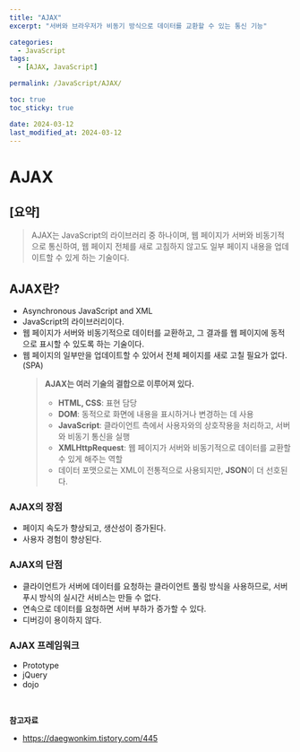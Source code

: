 ```yaml
---
title: "AJAX"
excerpt: "서버와 브라우저가 비동기 방식으로 데이터를 교환할 수 있는 통신 기능"

categories:
  - JavaScript
tags:
  - [AJAX, JavaScript]

permalink: /JavaScript/AJAX/

toc: true
toc_sticky: true

date: 2024-03-12
last_modified_at: 2024-03-12
---
```


# AJAX

## [요약]

> AJAX는 JavaScript의 라이브러리 중 하나이며, 웹 페이지가 서버와 비동기적으로 통신하여, 웹 페이지 전체를 새로 고침하지 않고도 일부 페이지 내용을 업데이트할 수 있게 하는 기술이다.

## AJAX란?

- Asynchronous JavaScript and XML
- JavaScript의 라이브러리이다.
- 웹 페이지가 서버와 비동기적으로 데이터를 교환하고, 그 결과를 웹 페이지에 동적으로 표시할 수 있도록 하는 기술이다.
- 웹 페이지의 일부만을 업데이트할 수 있어서 전체 페이지를 새로 고칠 필요가 없다.(SPA)
  > **AJAX는 여러 기술의 결합으로 이루어져 있다.**
  >
  > - **HTML, CSS**: 표현 담당
  > - **DOM**: 동적으로 화면에 내용을 표시하거나 변경하는 데 사용
  > - **JavaScript**: 클라이언트 측에서 사용자와의 상호작용을 처리하고, 서버와 비동기 통신을 실행
  > - **XMLHttpRequest**: 웹 페이지가 서버와 비동기적으로 데이터를 교환할 수 있게 해주는 역할
  > - 데이터 포맷으로는 XML이 전통적으로 사용되지만, **JSON**이 더 선호된다.

### AJAX의 장점

- 페이지 속도가 향상되고, 생산성이 증가된다.
- 사용자 경험이 향상된다.

### AJAX의 단점

- 클라이언트가 서버에 데이터를 요청하는 클라이언트 풀링 방식을 사용하므로, 서버 푸시 방식의 실시간 서비스는 만들 수 없다.
- 연속으로 데이터를 요청하면 서버 부하가 증가할 수 있다.
- 디버깅이 용이하지 않다.

### AJAX 프레임워크

- Prototype
- jQuery
- dojo

<br/>

**참고자료**

- https://daegwonkim.tistory.com/445
